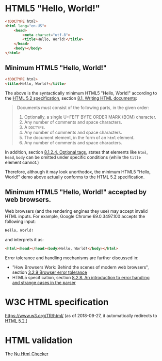 # HTML5 "Hello, World!"

```HTML
<!DOCTYPE html>
<html lang="en-US">
    <head>
        <meta charset="utf-8">
        <title>Hello, World!</title>
    </head>
    <body></body>
</html>
```


## Minimum HTML5 "Hello, World!"

```HTML
<!DOCTYPE html>
<title>Hello, World!</title>
```

The above is the syntactically minimum HTML5 "Hello, World!" according
to the [HTML 5.2 specification][1], section
[8.1. Writing HTML documents](https://www.w3.org/TR/2017/REC-html52-20171214/syntax.html#writing-html-documents):

> Documents must consist of the following parts, in the given order:
> 1. Optionally, a single U+FEFF BYTE ORDER MARK (BOM) character.
> 2. Any number of comments and space characters.
> 3. A `DOCTYPE`.
> 4. Any number of comments and space characters.
> 5. The document element, in the form of an `html` element.
> 6. Any number of comments and space characters.

In addition, section
[8.1.2.4. Optional tags](https://www.w3.org/TR/2017/REC-html52-20171214/syntax.html#optional-tags),
states that elements like `html`, `head`, `body` can be omitted under
specific conditions (while the `title` element cannot.)

Therefore, although it may look unorthodox, the minimum HTML5
"Hello, World!" demo above actually conforms to the HTML 5.2
specification.


## Minimum HTML5 "Hello, World!" accepted by web browsers.

Web browsers (and the rendering engines they use) may accept invalid
HTML inputs.  For example, Google Chrome 69.0.3497.100 accepts the
following input:

```HTML
Hello, World!
```

and interprets it as:

```HTML
<html><head></head><body>Hello, World!</body></html>
```

Error tolerance and handling mechanisms are further discussed in:

* "How Browsers Work: Behind the scenes of modern web browsers", section
  [3.2.9 Browser error tolerance](https://www.html5rocks.com/en/tutorials/internals/howbrowserswork/#Browsers_error_tolerance)
* HTML5 specification, section
  [8.2.8. An introduction to error handling and strange cases in the parser](https://www.w3.org/TR/2017/REC-html52-20171214/syntax.html#an-introduction-to-error-handling-and-strange-cases-in-the-parser)


# W3C HTML specification

https://www.w3.org/TR/html/ (as of 2018-09-27, it automatically
redirects to [HTML 5.2][1].)


# HTML validation

The [Nu Html Checker](https://validator.github.io/)


[1]: https://www.w3.org/TR/2017/REC-html52-20171214/
